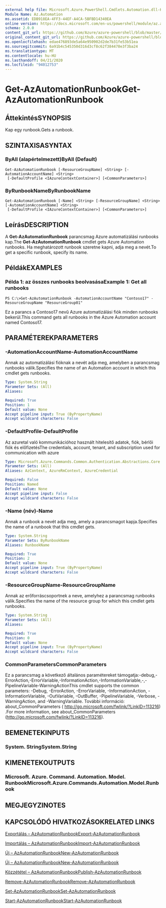 ```yaml
---
external help file: Microsoft.Azure.PowerShell.Cmdlets.Automation.dll-Help.xml
Module Name: Az.Automation
ms.assetid: EDB918EA-4FF3-44EF-A4CA-5BFBD14340EA
online version: https://docs.microsoft.com/en-us/powershell/module/az.automation/get-azautomationrunbook
schema: 2.0.0
content_git_url: https://github.com/Azure/azure-powershell/blob/master/src/Automation/Automation/help/Get-AzAutomationRunbook.md
original_content_git_url: https://github.com/Azure/azure-powershell/blob/master/src/Automation/Automation/help/Get-AzAutomationRunbook.md
ms.openlocfilehash: edae476893de5a64e950902d2de7b31fe53b51ea
ms.sourcegitcommit: 6a91b4c545350d316d3cf8c62f384478e3f3ba24
ms.translationtype: MT
ms.contentlocale: hu-HU
ms.lasthandoff: 04/21/2020
ms.locfileid: "94012753"
---
```

# <span data-ttu-id="01e1d-101">Get-AzAutomationRunbook</span><span class="sxs-lookup"><span data-stu-id="01e1d-101">Get-AzAutomationRunbook</span></span>

## <span data-ttu-id="01e1d-102">Áttekintés</span><span class="sxs-lookup"><span data-stu-id="01e1d-102">SYNOPSIS</span></span>
<span data-ttu-id="01e1d-103">Kap egy runbook.</span><span class="sxs-lookup"><span data-stu-id="01e1d-103">Gets a runbook.</span></span>

## <span data-ttu-id="01e1d-104">SZINTAXISA</span><span class="sxs-lookup"><span data-stu-id="01e1d-104">SYNTAX</span></span>

### <span data-ttu-id="01e1d-105">ByAll (alapértelmezett)</span><span class="sxs-lookup"><span data-stu-id="01e1d-105">ByAll (Default)</span></span>
```
Get-AzAutomationRunbook [-ResourceGroupName] <String> [-AutomationAccountName] <String>
 [-DefaultProfile <IAzureContextContainer>] [<CommonParameters>]
```

### <span data-ttu-id="01e1d-106">ByRunbookName</span><span class="sxs-lookup"><span data-stu-id="01e1d-106">ByRunbookName</span></span>
```
Get-AzAutomationRunbook [-Name] <String> [-ResourceGroupName] <String> [-AutomationAccountName] <String>
 [-DefaultProfile <IAzureContextContainer>] [<CommonParameters>]
```

## <span data-ttu-id="01e1d-107">Leírás</span><span class="sxs-lookup"><span data-stu-id="01e1d-107">DESCRIPTION</span></span>
<span data-ttu-id="01e1d-108">A **Get-AzAutomationRunbook** parancsmag Azure automatizálási runbooks kap.</span><span class="sxs-lookup"><span data-stu-id="01e1d-108">The **Get-AzAutomationRunbook** cmdlet gets Azure Automation runbooks.</span></span>
<span data-ttu-id="01e1d-109">Ha meghatározott runbook szeretne kapni, adja meg a nevét.</span><span class="sxs-lookup"><span data-stu-id="01e1d-109">To get a specific runbook, specify its name.</span></span>

## <span data-ttu-id="01e1d-110">Példák</span><span class="sxs-lookup"><span data-stu-id="01e1d-110">EXAMPLES</span></span>

### <span data-ttu-id="01e1d-111">Példa 1: az összes runbooks beolvasása</span><span class="sxs-lookup"><span data-stu-id="01e1d-111">Example 1: Get all runbooks</span></span>
```
PS C:\>Get-AzAutomationRunbook -AutomationAccountName "Contoso17" -ResourceGroupName "ResourceGroup01"
```

<span data-ttu-id="01e1d-112">Ez a parancs a Contoso17 nevű Azure automatizálási fiók minden runbooks bekerül.</span><span class="sxs-lookup"><span data-stu-id="01e1d-112">This command gets all runbooks in the Azure Automation account named Contoso17.</span></span>

## <span data-ttu-id="01e1d-113">PARAMÉTEREK</span><span class="sxs-lookup"><span data-stu-id="01e1d-113">PARAMETERS</span></span>

### <span data-ttu-id="01e1d-114">-AutomationAccountName</span><span class="sxs-lookup"><span data-stu-id="01e1d-114">-AutomationAccountName</span></span>
<span data-ttu-id="01e1d-115">Annak az automatizálási fióknak a nevét adja meg, amelyben a parancsmag runbooks válik.</span><span class="sxs-lookup"><span data-stu-id="01e1d-115">Specifies the name of an Automation account in which this cmdlet gets runbooks.</span></span>

```yaml
Type: System.String
Parameter Sets: (All)
Aliases:

Required: True
Position: 1
Default value: None
Accept pipeline input: True (ByPropertyName)
Accept wildcard characters: False
```

### <span data-ttu-id="01e1d-116">-DefaultProfile</span><span class="sxs-lookup"><span data-stu-id="01e1d-116">-DefaultProfile</span></span>
<span data-ttu-id="01e1d-117">Az azuretal való kommunikációhoz használt hitelesítő adatok, fiók, bérlői fiók és előfizetés</span><span class="sxs-lookup"><span data-stu-id="01e1d-117">The credentials, account, tenant, and subscription used for communication with azure</span></span>

```yaml
Type: Microsoft.Azure.Commands.Common.Authentication.Abstractions.Core.IAzureContextContainer
Parameter Sets: (All)
Aliases: AzContext, AzureRmContext, AzureCredential

Required: False
Position: Named
Default value: None
Accept pipeline input: False
Accept wildcard characters: False
```

### <span data-ttu-id="01e1d-118">-Name (név)</span><span class="sxs-lookup"><span data-stu-id="01e1d-118">-Name</span></span>
<span data-ttu-id="01e1d-119">Annak a runbook a nevét adja meg, amely a parancsmagot kapja.</span><span class="sxs-lookup"><span data-stu-id="01e1d-119">Specifies the name of a runbook that this cmdlet gets.</span></span>

```yaml
Type: System.String
Parameter Sets: ByRunbookName
Aliases: RunbookName

Required: True
Position: 2
Default value: None
Accept pipeline input: True (ByPropertyName)
Accept wildcard characters: False
```

### <span data-ttu-id="01e1d-120">-ResourceGroupName</span><span class="sxs-lookup"><span data-stu-id="01e1d-120">-ResourceGroupName</span></span>
<span data-ttu-id="01e1d-121">Annak az erőforráscsoportnek a neve, amelyhez a parancsmag runbooks válik.</span><span class="sxs-lookup"><span data-stu-id="01e1d-121">Specifies the name of the resource group for which this cmdlet gets runbooks.</span></span>

```yaml
Type: System.String
Parameter Sets: (All)
Aliases:

Required: True
Position: 0
Default value: None
Accept pipeline input: True (ByPropertyName)
Accept wildcard characters: False
```

### <span data-ttu-id="01e1d-122">CommonParameters</span><span class="sxs-lookup"><span data-stu-id="01e1d-122">CommonParameters</span></span>
<span data-ttu-id="01e1d-123">Ez a parancsmag a következő általános paramétereket támogatja:-debug,-ErrorAction,-ErrorVariable,-InformationAction,-InformationVariable,-,-PipelineVariable-WarningAction</span><span class="sxs-lookup"><span data-stu-id="01e1d-123">This cmdlet supports the common parameters: -Debug, -ErrorAction, -ErrorVariable, -InformationAction, -InformationVariable, -OutVariable, -OutBuffer, -PipelineVariable, -Verbose, -WarningAction, and -WarningVariable.</span></span> <span data-ttu-id="01e1d-124">További információ: about_CommonParameters ( http://go.microsoft.com/fwlink/?LinkID=113216) .</span><span class="sxs-lookup"><span data-stu-id="01e1d-124">For more information, see about_CommonParameters (http://go.microsoft.com/fwlink/?LinkID=113216).</span></span>

## <span data-ttu-id="01e1d-125">BEMENETEK</span><span class="sxs-lookup"><span data-stu-id="01e1d-125">INPUTS</span></span>

### <span data-ttu-id="01e1d-126">System. String</span><span class="sxs-lookup"><span data-stu-id="01e1d-126">System.String</span></span>

## <span data-ttu-id="01e1d-127">KIMENETEK</span><span class="sxs-lookup"><span data-stu-id="01e1d-127">OUTPUTS</span></span>

### <span data-ttu-id="01e1d-128">Microsoft. Azure. Command. Automation. Model. Runbook</span><span class="sxs-lookup"><span data-stu-id="01e1d-128">Microsoft.Azure.Commands.Automation.Model.Runbook</span></span>

## <span data-ttu-id="01e1d-129">MEGJEGYZI</span><span class="sxs-lookup"><span data-stu-id="01e1d-129">NOTES</span></span>

## <span data-ttu-id="01e1d-130">KAPCSOLÓDÓ HIVATKOZÁSOK</span><span class="sxs-lookup"><span data-stu-id="01e1d-130">RELATED LINKS</span></span>

[<span data-ttu-id="01e1d-131">Exportálás – AzAutomationRunbook</span><span class="sxs-lookup"><span data-stu-id="01e1d-131">Export-AzAutomationRunbook</span></span>](./Export-AzAutomationRunbook.md)

[<span data-ttu-id="01e1d-132">Importálás – AzAutomationRunbook</span><span class="sxs-lookup"><span data-stu-id="01e1d-132">Import-AzAutomationRunbook</span></span>](./Import-AzAutomationRunbook.md)

[<span data-ttu-id="01e1d-133">Új – AzAutomationRunbook</span><span class="sxs-lookup"><span data-stu-id="01e1d-133">New-AzAutomationRunbook</span></span>](./New-AzAutomationRunbook.md)

[<span data-ttu-id="01e1d-134">Új – AzAutomationRunbook</span><span class="sxs-lookup"><span data-stu-id="01e1d-134">New-AzAutomationRunbook</span></span>](./New-AzAutomationRunbook.md)

[<span data-ttu-id="01e1d-135">Közzététel – AzAutomationRunbook</span><span class="sxs-lookup"><span data-stu-id="01e1d-135">Publish-AzAutomationRunbook</span></span>](./Publish-AzAutomationRunbook.md)

[<span data-ttu-id="01e1d-136">Remove-AzAutomationRunbook</span><span class="sxs-lookup"><span data-stu-id="01e1d-136">Remove-AzAutomationRunbook</span></span>](./Remove-AzAutomationRunbook.md)

[<span data-ttu-id="01e1d-137">Set-AzAutomationRunbook</span><span class="sxs-lookup"><span data-stu-id="01e1d-137">Set-AzAutomationRunbook</span></span>](./Set-AzAutomationRunbook.md)

[<span data-ttu-id="01e1d-138">Start-AzAutomationRunbook</span><span class="sxs-lookup"><span data-stu-id="01e1d-138">Start-AzAutomationRunbook</span></span>](./Start-AzAutomationRunbook.md)



